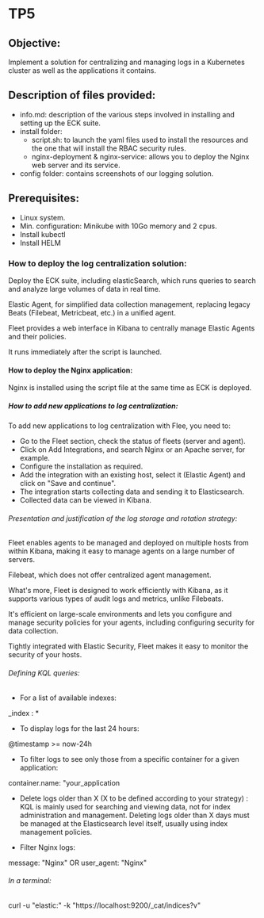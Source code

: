 # TP5

## Objective:
Implement a solution for centralizing and managing logs in a Kubernetes cluster as well as the applications it contains.

## Description of files provided:

- info.md: description of the various steps involved in installing and setting up the ECK suite.
- install folder:
  - script.sh: to launch the yaml files used to install the resources and the one that will install the RBAC security rules.
  - nginx-deployment & nginx-service: allows you to deploy the Nginx web server and its service.
- config folder: contains screenshots of our logging solution.

## Prerequisites:
- Linux system.
- Min. configuration: Minikube with 10Go memory and 2 cpus.
- Install kubectl
- Install HELM

### How to deploy the log centralization solution:
Deploy the ECK suite, including elasticSearch, which runs queries to search and analyze large volumes of data in real time.

Elastic Agent, for simplified data collection management, replacing legacy Beats (Filebeat, Metricbeat, etc.) in a unified agent.

Fleet provides a web interface in Kibana to centrally manage Elastic Agents and their policies.

It runs immediately after the script is launched.


#### How to deploy the Nginx application:
Nginx is installed using the script file at the same time as ECK is deployed.

##### How to add new applications to log centralization:
To add new applications to log centralization with Flee, you need to:

- Go to the Fleet section, check the status of fleets (server and agent).
- Click on Add Integrations, and search Nginx or an Apache server, for example.
- Configure the installation as required.
- Add the integration with an existing host, select it (Elastic Agent) and click on "Save and continue".
- The integration starts collecting data and sending it to Elasticsearch.
- Collected data can be viewed in Kibana.

###### Presentation and justification of the log storage and rotation strategy:
Fleet enables agents to be managed and deployed on multiple hosts from within Kibana, making it easy to manage agents on a large number of servers. 

Filebeat, which does not offer centralized agent management.

What's more, Fleet is designed to work efficiently with Kibana, as it supports various types of audit logs and metrics, unlike Filebeats.

It's efficient on large-scale environments and lets you configure and manage security policies for your agents, including configuring security for data collection.

Tightly integrated with Elastic Security, Fleet makes it easy to monitor the security of your hosts.

###### Defining KQL queries:
- For a list of available indexes:

_index : * 

- To display logs for the last 24 hours:

@timestamp >= now-24h

- To filter logs to see only those from a specific container for a given application:

container.name: "your_application

- Delete logs older than X (X to be defined according to your strategy) :
KQL is mainly used for searching and viewing data, not for index administration and management. 
Deleting logs older than X days must be managed at the Elasticsearch level itself, usually using index management policies.

- Filter Nginx logs:

message: "Nginx" OR user_agent: "Nginx"

###### In a terminal:
curl -u "elastic:<password>" -k "https://localhost:9200/_cat/indices?v"